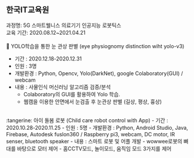 ## 한국IT교육원


과정명: 5G 스마트웰니스 의료기기 인공지능 로봇틱스  
교육 기간: 2020.08.12~2021.04.21    
</br>
:tangerine: YOLO학습을 통한 눈 관상 판별 (eye physiognomy distinction wiht yolo-v3)
- 기간 : 2020.12.18-2020.12.31
- 인원 : 3명
- 개발환경 : Python, Opencv, Yolo(DarkNet), google Colaboratory(GUI) / webcam
- 내용 : 사물인식 머신러닝 알고리즘 검증/분석
    - Colaboratory의 GUI를 활용하여 Yolo 학습.
    - 웹캠을 이용한 안면에서 눈검출 후 눈관상 판별 (길상, 평상, 흉상)
</br>
:tangerine: 아이 돌봄 로봇 (Child care robot control with App)
- 기간 : 2020.10.28-2020.11.25
- 인원 : 5명
- 개발환경 : Python, Android Studio, Java, Firebase, Autodesk fuslon360 / Raspberry pi3, webcam, DC motor, IR senser, bluetooth speaker
- 내용 : 스마트 로봇 및 어플 개발
    - wowwee로봇의 뼈대를 바탕으로 모터 제어
    - 홈CCTV모드, 놀이모드, 움직임 모드 3가지를  제어
